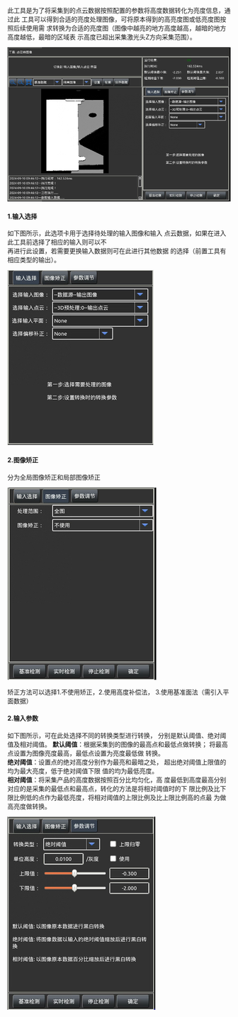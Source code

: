 
此工具是为了将采集到的点云数据按照配置的参数将高度数据转化为亮度信息，通过此
工具可以得到合适的亮度处理图像，可将原本得到的高亮度图或低亮度图按照后续使用需
求转换为合适的亮度图（图像中越亮的地方高度越高，越暗的地方高度越低，最暗的区域表
示高度已超出采集激光头Z方向采集范围）。

![点云转图像](image.png)

#### 1.输入选择 
如下图所示，此选项卡用于选择待处理的输入图像和输入
点云数据，如果在进入此工具前选择了相应的输入则可以不     
再进行此设置，若需要更换输入数据则可在此进行其他数据
的选择（前置工具有相应类型的输出）。

![输入选择](image-1.png)

#### 2.图像矫正

分为全局图像矫正和局部图像矫正

![图像矫正](image-2.png)

矫正方法可以选择1.不使用矫正，2.使用高度补偿法， 3.使用基准面法（需引入平面数据）

#### 2.输入参数 

如下图所示，可在此处选择不同的转换类型进行转换，
分别是默认阈值、绝对阈值及相对阈值。 
**默认阈值**：根据采集到的图像的最高点和最低点做转换；
将最高点设置为图像亮度最高，最低点设置为亮度最低做
转换。 <br>
**绝对阈值**：设置点的绝对高度分别作为最亮和最暗之处，
超出绝对阈值上限值的均为最大亮度，低于绝对阈值下限
值的均为最低亮度。<br> 
**相对阈值**：将采集产品的高度数据按照百分比均匀化，高
度最低到高度最高分别对应的是采集的最低点和最高点，转化的方法是将相对阈值时的下
限比例及比下限比例低的点作为最低亮度，将相对阈值的上限比例及比上限比例高的点最
为做高亮度做转换。<br>

![输入参数](image-3.png)

